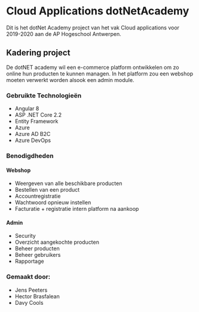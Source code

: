 # Cloud Applications dotNetAcademy
Dit is het dotNet Academy project van het vak Cloud applications voor 2019-2020 aan de AP Hogeschool Antwerpen.

## Kadering project
De dotNET academy wil een e-commerce platform ontwikkelen om zo online hun producten te kunnen managen. In het platform zou een webshop moeten verwerkt worden alsook een admin module.

### Gebruikte Technologieën
- Angular 8
- ASP .NET Core 2.2
- Entity Framework
- Azure
- Azure AD B2C
- Azure DevOps

### Benodigdheden
#### Webshop
- Weergeven van alle beschikbare producten
- Bestellen van een product
- Accountregistratie
- Wachtwoord opnieuw instellen
- Facturatie + registratie intern platform na aankoop

#### Admin
- Security
- Overzicht aangekochte producten
- Beheer producten
- Beheer gebruikers
- Rapportage

### Gemaakt door:
- Jens Peeters
- Hector Brasfalean
- Davy Cools
